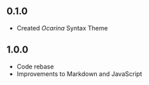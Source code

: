 ## 0.1.0
- Created *Ocarina* Syntax Theme

## 1.0.0
- Code rebase
- Improvements to Markdown and JavaScript
